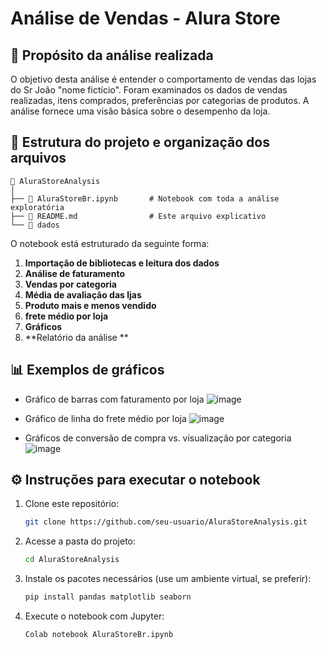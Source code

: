 
# Análise de Vendas - Alura Store

## 📌 Propósito da análise realizada

O objetivo desta análise é entender o comportamento de vendas das lojas do Sr João "nome fictício". Foram examinados os dados de vendas realizadas, itens comprados, preferências por categorias de produtos. A análise fornece uma visão básica sobre o desempenho da loja.

## 📂 Estrutura do projeto e organização dos arquivos

```
📁 AluraStoreAnalysis
│
├── 📄 AluraStoreBr.ipynb       # Notebook com toda a análise exploratória
├── 📄 README.md                # Este arquivo explicativo
└── 📁 dados                   
```

O notebook está estruturado da seguinte forma:
1. **Importação de bibliotecas e leitura dos dados**
2. **Análise de faturamento**
3. **Vendas por categoria**
4. **Média de avaliação das ljas**
5. **Produto mais e menos vendido**
6. **frete médio por loja**
7. **Gráficos**
8. **Relatório da análise **

## 📊 Exemplos de gráficos

- Gráfico de barras com faturamento por loja
![image](https://github.com/user-attachments/assets/1f3fa1b5-f253-43d3-af54-bcded8ef8586)

- Gráfico de linha do frete médio por loja
 ![image](https://github.com/user-attachments/assets/8fd9547c-7371-49c8-bec8-16f36c9a2614)

- Gráficos de conversão de compra vs. visualização por categoria
![image](https://github.com/user-attachments/assets/d8c4f433-f419-4c93-b498-55c751fb0c4d)


## ⚙️ Instruções para executar o notebook

1. Clone este repositório:
   ```bash
   git clone https://github.com/seu-usuario/AluraStoreAnalysis.git
   ```
2. Acesse a pasta do projeto:
   ```bash
   cd AluraStoreAnalysis
   ```
3. Instale os pacotes necessários (use um ambiente virtual, se preferir):
   ```bash
   pip install pandas matplotlib seaborn
   ```
4. Execute o notebook com Jupyter:
   ```bash
   Colab notebook AluraStoreBr.ipynb
   ```

